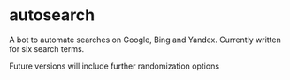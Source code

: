 # autosearch
A bot to automate searches on Google, Bing and Yandex.  Currently written for six search terms.  

Future versions will include further randomization options
